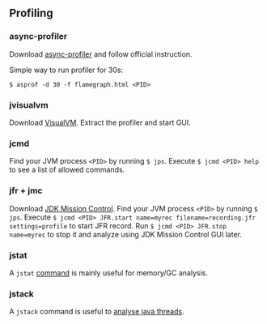 ## Profiling

### async-profiler

Download [async-profiler](https://github.com/async-profiler/async-profiler) and follow official instruction.

Simple way to run profiler for 30s:</p>
`$ asprof -d 30 -f flamegraph.html <PID>`

### jvisualvm

Download [VisualVM](https://visualvm.github.io/download.html).
Extract the profiler and start GUI.

### jcmd
Find your JVM process `<PID>` by running `$ jps`.
Execute `$ jcmd <PID> help` to see a list of allowed commands.

### jfr + jmc
Download [JDK Mission Control](https://www.oracle.com/java/technologies/javase/products-jmc9-downloads.html).
Find your JVM process `<PID>` by running `$ jps`.
Execute `$ jcmd <PID> JFR.start name=myrec filename=recording.jfr settings=profile` to start JFR record.
Run `$ jcmd <PID> JFR.stop name=myrec` to stop it and analyze using JDK Mission Control GUI later.

### jstat
A `jstat` [command](https://docs.oracle.com/javase/7/docs/technotes/tools/share/jstat.html) is mainly useful for memory/GC analysis.

### jstack
A `jstack` command is useful to [analyse java threads](https://docs.oracle.com/javase/8/docs/technotes/guides/troubleshoot/tooldescr016.html).

